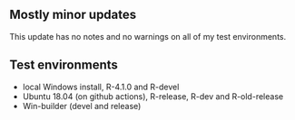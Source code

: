 ## Mostly minor updates

This update has no notes and no warnings on all of my test environments.


## Test environments

* local Windows install, R-4.1.0 and R-devel
* Ubuntu 18.04 (on github actions), R-release, R-dev and R-old-release
* Win-builder (devel and release)

